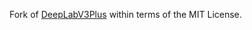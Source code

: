 Fork of [DeepLabV3Plus](https://github.com/VainF/DeepLabV3Plus-Pytorch) within terms of the MIT License.
